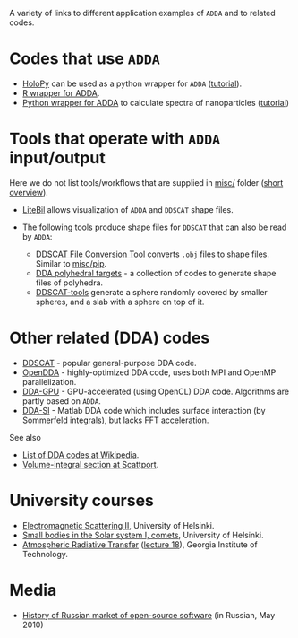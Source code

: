 A variety of links to different application examples of `ADDA` and to related codes.



# Codes that use `ADDA` #
  * [HoloPy](http://launchpad.net/holopy) can be used as a python wrapper for `ADDA` ([tutorial](http://manoharan.seas.harvard.edu/holopy/users/dda_tutorial.html)).
  * [R wrapper for ADDA](https://github.com/baptiste/adda/wiki/wrapper_primer).
  * [Python wrapper for ADDA](https://github.com/aquilesC/plasmon_adda) to calculate spectra of nanoparticles ([tutorial](https://www.aquicarattino.com/science/plasmon-resonance/))

# Tools that operate with `ADDA` input/output #
Here we do not list tools/workflows that are supplied in [misc/](http://code.google.com/p/a-dda/source/browse/#svn%2Ftrunk%2Fmisc) folder ([short overview](PackageDescription.md)).

  * [LiteBil](http://albin.abo.fi/~jkniivil/litebil/) allows visualization of `ADDA` and `DDSCAT` shape files.

  * The following tools produce shape files for `DDSCAT` that can also be read by `ADDA`:
    * [DDSCAT File Conversion Tool](http://nanohub.org/resources/ddaconvert) converts `.obj` files to shape files. Similar to [misc/pip](http://a-dda.googlecode.com/svn/trunk/misc/pip/).
    * [DDA polyhedral targets](http://www.fisica.unam.mx/cecilia/codes.html) - a collection of codes to generate shape files of polyhedra.
    * [DDSCAT-tools](http://github.com/feranick/ddscat-tools) generate a sphere randomly covered by smaller spheres, and a slab with a sphere on top of it.

# Other related (DDA) codes #
  * [DDSCAT](http://code.google.com/p/ddscat/) - popular general-purpose DDA code.
  * [OpenDDA](http://www.opendda.org/) - highly-optimized DDA code, uses both MPI and OpenMP parallelization.
  * [DDA-GPU](http://github.com/steffen-kiess/dda) - GPU-accelerated (using OpenCL) DDA code. Algorithms are partly based on `ADDA`.
  * [DDA-SI](http://code.google.com/p/dda-si/) - Matlab DDA code which includes surface interaction (by Sommerfeld integrals), but lacks FFT acceleration.

See also
  * [List of DDA codes at Wikipedia](http://en.wikipedia.org/wiki/Discrete_dipole_approximation_codes).
  * [Volume-integral section at Scattport](http://www.scattport.org/index.php/light-scattering-software/volume-integral).

# University courses #
  * [Electromagnetic Scattering II](http://wiki.helsinki.fi/display/53825/Electromagnetic+Scattering+II), University of Helsinki.
  * [Small bodies in the Solar system I, comets](http://wiki.helsinki.fi/display/PSR/Comets), University of Helsinki.
  * [Atmospheric Radiative Transfer](http://irina.eas.gatech.edu/EAS8803_SPRING2012/) ([lecture 18](http://irina.eas.gatech.edu/EAS8803_SPRING2012/Lec18.pdf)), Georgia Institute of Technology.

# Media #
  * [History of Russian market of open-source software](http://www.opennet.ru/docs/RUS/fss_history2/) (in Russian, May 2010)
